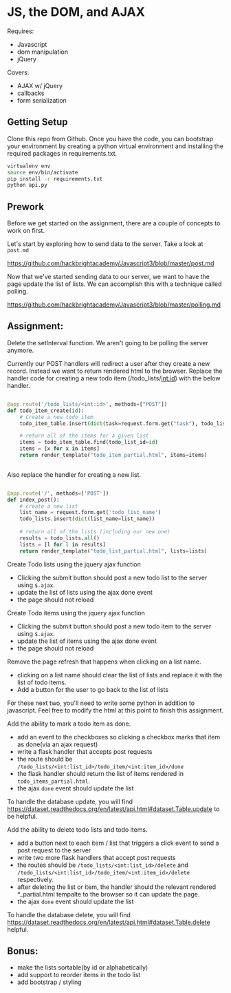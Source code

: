 # JS, the DOM, and AJAX

Requires:
- Javascript
- dom manipulation
- jQuery

Covers:
- AJAX w/ jQuery
- callbacks
- form serialization


## Getting Setup
Clone this repo from Github. Once you have the code, you can bootstrap your environment by creating a python virtual environment and installing the required packages in requirements.txt. 

````bash
virtualenv env
source env/bin/activate
pip install -r requirements.txt
python api.py
````

##  Prework
Before we get started on the assignment, there are a couple of concepts to work on first. 

Let's start by exploring how to send data to the server. Take a look at `post.md`

https://github.com/hackbrightacademy/Javascript3/blob/master/post.md

Now that we've started sending data to our server, we want to have the page update the list of lists. We can accomplish this with a technique called polling.

https://github.com/hackbrightacademy/Javascript3/blob/master/polling.md


## Assignment:

Delete the setInterval function. We aren't going to be polling the server anymore.

Currently our POST handlers will redirect a user after they create a new record. Instead we want to return rendered html to the browser. Replace the handler code for creating a new todo item (/todo_lists/<int:id>) with the below handler.

````python

@app.route('/todo_lists/<int:id>', methods=["POST"])
def todo_item_create(id):
    # Create a new todo_item
    todo_item_table.insert(dict(task=request.form.get("task"), todo_list_id=id, done=False))    

    # return all of the items for a given list
    items = todo_item_table.find(todo_list_id=id)
    items = [x for x in items]
    return render_template("todo_item_partial.html", items=items)
    
````

Also replace the handler for creating a new list.

````python

@app.route('/', methods=['POST'])
def index_post():
    # create a new list
    list_name = request.form.get('todo_list_name')
    todo_lists.insert(dict(list_name=list_name))
    
    # return all of the lists (including our new one)
    results = todo_lists.all()
    lists = [l for l in results]
    return render_template("todo_list_partial.html", lists=lists)
````

Create Todo lists using the jquery ajax function
- Clicking the submit button should post a new todo list to the server using `$.ajax`.  
- update the list of lists using the ajax done event
- the page should not reload

Create Todo items using the jquery ajax function
- Clicking the submit button should post a new todo item to the server using `$.ajax`.  
- update the list of items using the ajax done event
- the page should not reload

Remove the page refresh that happens when clicking on a list name.
- clicking on a list name should clear the list of lists and replace it with the list of todo items.
- Add a button for the user to go back to the list of lists

For these next two, you'll need to write some python in addition to javascript. Feel free to modify the html at this point to finish this assignment.

Add the ability to mark a todo item as done.
- add an event to the checkboxes so clicking a checkbox marks that item as done(via an ajax request)
- write a flask handler that accepts post requests
- the route should be `/todo_lists/<int:list_id>/todo_item/<int:item_id>/done`
- the flask handler should return the list of items rendered in `todo_items_partial.html`.
- the ajax `done` event should update the list

To handle the database update, you will find https://dataset.readthedocs.org/en/latest/api.html#dataset.Table.update to be helpful.

Add the ability to delete todo lists and todo items.
- add a button next to each item / list that triggers a click event to send a post request to the server
- write two more flask handlers that accept post requests
- the routes should be `/todo_lists/<int:list_id>/delete` and `/todo_lists/<int:list_id>/todo_item/<int:item_id>/delete` respectively. 
- after deleting the list or item, the handler should the relevant rendered *_partial.html tempalte to the browser so it can update the page.
- the ajax `done` event should update the list


To handle the database delete, you will find https://dataset.readthedocs.org/en/latest/api.html#dataset.Table.delete helpful.





## Bonus:
- make the lists sortable(by id or alphabetically)
- add support to reorder items in the todo list
- add bootstrap / styling

